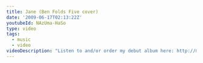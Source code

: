 ```yaml
---
title: Jane (Ben Folds Five cover)
date: '2009-06-17T02:13:22Z'
youtubeId: NAzUma-HaSo
type: video
tags:
  - music
  - video
videoDescription: "Listen to and/or order my debut album here: http://music.iancanderson.com\r\n\r\nIan C. Anderson's cover of \"Jane\" from the 1999 Ben Folds Five album \"The Unauthorized Biography of Reinhold Messner.\"  Sorry about the brain fart in the middle.  haha\r\n\r\nhttp://www.iancanderson.net"
---
```


